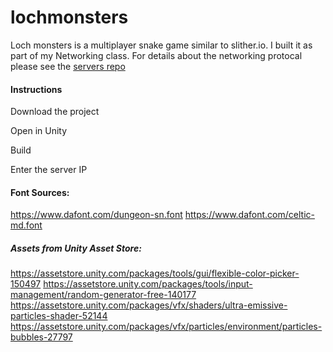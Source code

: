 # lochmonsters

Loch monsters is a multiplayer snake game similar to slither.io. I built it as part of my Networking class. For details about the networking protocal please see the  [servers repo](https://github.com/AmeliaRose802/lochmonsters_server)

#### Instructions
Download the project

Open in Unity 

Build 

Enter the server IP 


#### Font Sources:


https://www.dafont.com/dungeon-sn.font
https://www.dafont.com/celtic-md.font

##### Assets from Unity Asset Store:

https://assetstore.unity.com/packages/tools/gui/flexible-color-picker-150497
https://assetstore.unity.com/packages/tools/input-management/random-generator-free-140177
https://assetstore.unity.com/packages/vfx/shaders/ultra-emissive-particles-shader-52144
https://assetstore.unity.com/packages/vfx/particles/environment/particles-bubbles-27797


